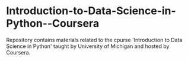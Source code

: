 # Introduction-to-Data-Science-in-Python--Coursera
Repository contains materials related to the cpurse 'Introduction to Data Science in Python' taught by University of Michigan and hosted by Coursera.  

